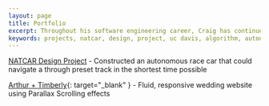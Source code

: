 ```yaml
---
layout: page
title: Portfolio
excerpt: Throughout his software engineering career, Craig has continued to expand his portfolio with diverse projects that show his skills and versatility as an engineer.
keywords: projects, natcar, design, project, uc davis, algorithm, autonomous, racecar, sensor, software 
---
```


[NATCAR Design Project](./natcar) - Constructed an autonomous race car that could navigate a through preset track in the shortest time possible

[Arthur + Timberly](http://www.arthurtimberly.com/){: target="_blank" } - Fluid, responsive wedding website using Parallax Scrolling effects



